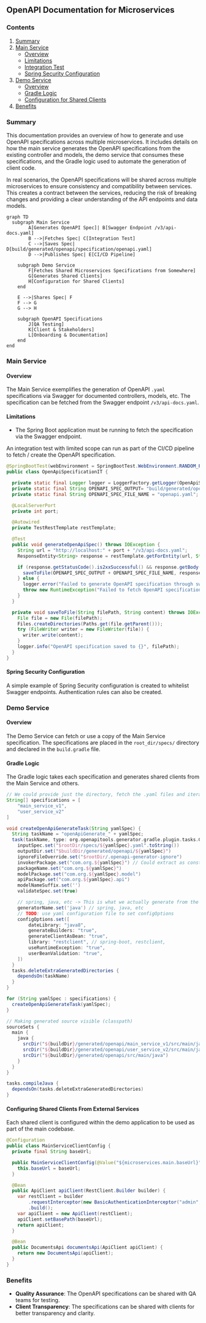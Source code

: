 ## OpenAPI Documentation for Microservices

### Contents
1. [Summary](#summary)
2. [Main Service](#main-service)
    - [Overview](#overview)
    - [Limitations](#limitations)
    - [Integration Test](#integration-test)
    - [Spring Security Configuration](#spring-security-configuration)
3. [Demo Service](#demo-service)
    - [Overview](#overview-1)
    - [Gradle Logic](#gradle-logic)
    - [Configuration for Shared Clients](#configuration-for-shared-clients)
4. [Benefits](#benefits)

### Summary
This documentation provides an overview of how to generate and use OpenAPI specifications across multiple microservices. It includes details on how the main service generates the OpenAPI specifications from the existing controller and models, the demo service that consumes these specifications, and the Gradle logic used to automate the generation of client code.

In real scenarios, the OpenAPI specifications will be shared across multiple microservices to ensure consistency and compatibility between services. This creates a contract between the services, reducing the risk of breaking changes and providing a clear understanding of the API endpoints and data models.
```mermaid
graph TD  
  subgraph Main Service
        A[Generates OpenAPI Spec]| B[Swagger Endpoint /v3/api-docs.yaml]  
        B -->|Fetches Spec| C[Integration Test]  
        C -->|Saves Spec| D[build/generated/openapi/specification/openapi.yaml]  
        D -->|Publishes Spec| E[CI/CD Pipeline]  
  
    subgraph Demo Service  
        F[Fetches Shared Microservices Specifications from Somewhere]  
        G[Generates Shared Clients]  
        H[Configuration for Shared Clients]  
    end  
  
    E -->|Shares Spec| F  
    F --> G  
    G --> H  
  
    subgraph OpenAPI Specifications  
        J[QA Testing]  
        K[Client & Stakeholders]  
        L[Onboarding & Documentation]
    end  
end
```

### Main Service

#### Overview
The Main Service exemplifies the generation of OpenAPI `.yaml` specifications via Swagger for documented controllers, models, etc. The specification can be fetched from the Swagger endpoint `/v3/api-docs.yaml`.

#### Limitations
- The Spring Boot application must be running to fetch the specification via the Swagger endpoint.

An integration test with limited scope can run as part of the CI/CD pipeline to fetch / create the OpenAPI specification.

```java
@SpringBootTest(webEnvironment = SpringBootTest.WebEnvironment.RANDOM_PORT)
public class OpenApiSpecificationIT {

  private static final Logger logger = LoggerFactory.getLogger(OpenApiSpecificationIT.class);
  private static final String OPENAPI_SPEC_OUTPUT= "build/generated/openapi/specification/";
  private static final String OPENAPI_SPEC_FILE_NAME = "openapi.yaml";

  @LocalServerPort
  private int port;

  @Autowired
  private TestRestTemplate restTemplate;

  @Test
  public void generateOpenApiSpec() throws IOException {
    String url = "http://localhost:" + port + "/v3/api-docs.yaml";
    ResponseEntity<String> response = restTemplate.getForEntity(url, String.class);

    if (response.getStatusCode().is2xxSuccessful() && response.getBody() != null) {
      saveToFile(OPENAPI_SPEC_OUTPUT + OPENAPI_SPEC_FILE_NAME, response.getBody());
    } else {
      logger.error("Failed to generate OpenAPI specification through swagger /v3/api-docs.yaml: {}", response.getStatusCode());
      throw new RuntimeException("Failed to fetch OpenAPI specification");
    }
  }

  private void saveToFile(String filePath, String content) throws IOException {
    File file = new File(filePath);
    Files.createDirectories(Paths.get(file.getParent()));
    try (FileWriter writer = new FileWriter(file)) {
      writer.write(content);
    }
    logger.info("OpenAPI specification saved to {}", filePath);
  }
}
```

#### Spring Security Configuration
A simple example of Spring Security configuration is created to whitelist Swagger endpoints. Authentication rules can also be created.

### Demo Service

#### Overview
The Demo Service can fetch or use a copy of the Main Service specification. The specifications are placed in the `root_dir/specs/` directory and declared in the `build.gradle` file.

#### Gradle Logic
The Gradle logic takes each specification and generates shared clients from the Main Service and others.

```groovy
// We could provide just the directory, fetch the .yaml files and iterate over them
String[] specifications = [
    "main_service_v1",
    "user_service_v2"
]

void createOpenApiGenerateTask(String yamlSpec) {
  String taskName = "openApiGenerate_" + yamlSpec;
  task(taskName, type: org.openapitools.generator.gradle.plugin.tasks.GenerateTask) {
    inputSpec.set("$rootDir/specs/${yamlSpec}.yaml".toString())
    outputDir.set("$buildDir/generated/openapi/${yamlSpec}")
    ignoreFileOverride.set("$rootDir/.openapi-generator-ignore")
    invokerPackage.set("com.org.${yamlSpec}") // Could extract as constant
    packageName.set("com.org.${yamlSpec}")
    modelPackage.set("com.org.${yamlSpec}.model")
    apiPackage.set("com.org.${yamlSpec}.api")
    modelNameSuffix.set('')
    validateSpec.set(true)

    // spring, java, etc -> This is what we actually generate from the provided spec. No reason not to use the same language as the project
    generatorName.set('java') // spring, java, etc
    // TODO: use yaml configuration file to set configOptions
    configOptions.set([
        dateLibrary: "java8",
        generateBuilders: "true",
        generateClientAsBean: "true",
        library: "restclient", // spring-boot, restclient,
        useRuntimeException: "true",
        userBeanValidation: "true",
    ])
  }
  tasks.deleteExtraGeneratedDirectories {
    dependsOn(taskName)
  }
}

for (String yamlSpec : specifications) {
  createOpenApiGenerateTask(yamlSpec);
}

// Making generated source visible (classpath)
sourceSets {
  main {
    java {
      srcDir("${buildDir}/generated/openapi/main_service_v1/src/main/java")
      srcDir("${buildDir}/generated/openapi/user_service_v2/src/main/java")
      srcDir("${buildDir}/generated/openapi/src/main/java")
    }
  }
}

tasks.compileJava {
  dependsOn(tasks.deleteExtraGeneratedDirectories)
}
```

#### Configuring Shared Clients From External Services
Each shared client is configured within the demo application to be used as part of the main codebase.

```java
@Configuration
public class MainServiceClientConfig {
  private final String baseUrl;

  public MainServiceClientConfig(@Value("${microservices.main.baseUrl}") final String baseUrl) {
    this.baseUrl = baseUrl;
  }

  @Bean
  public ApiClient apiClient(RestClient.Builder builder) {
    var restClient = builder
        .requestInterceptor(new BasicAuthenticationInterceptor("admin", "admin"))
        .build();
    var apiClient = new ApiClient(restClient);
    apiClient.setBasePath(baseUrl);
    return apiClient;
  }

  @Bean
  public DocumentsApi documentsApi(ApiClient apiClient) {
    return new DocumentsApi(apiClient);
  }
}
```

### Benefits
- **Quality Assurance**: The OpenAPI specifications can be shared with QA teams for testing.
- **Client Transparency**: The specifications can be shared with clients for better transparency and clarity.
